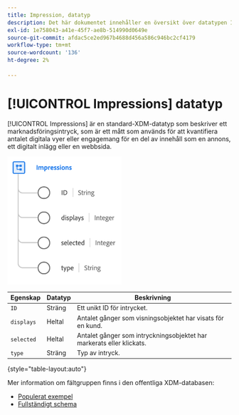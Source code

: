 ```yaml
---
title: Impression, datatyp
description: Det här dokumentet innehåller en översikt över datatypen Impressions XDM.
exl-id: 1e758043-a41e-45f7-ae8b-514990d0649e
source-git-commit: afdac5ce2ed967b4688d456a586c946bc2cf4179
workflow-type: tm+mt
source-wordcount: '136'
ht-degree: 2%

---
```


# [!UICONTROL Impressions] datatyp

[!UICONTROL Impressions] är en standard-XDM-datatyp som beskriver ett marknadsföringsintryck, som är ett mått som används för att kvantifiera antalet digitala vyer eller engagemang för en del av innehåll som en annons, ett digitalt inlägg eller en webbsida.

![](../images/data-types/impressions.png)

| Egenskap | Datatyp | Beskrivning |
| --- | --- | --- |
| `ID` | Sträng | Ett unikt ID för intrycket. |
| `displays` | Heltal | Antalet gånger som visningsobjektet har visats för en kund. |
| `selected` | Heltal | Antalet gånger som intryckningsobjektet har markerats eller klickats. |
| `type` | Sträng | Typ av intryck. |

{style="table-layout:auto"}

Mer information om fältgruppen finns i den offentliga XDM-databasen:

* [Populerat exempel](https://github.com/adobe/xdm/blob/master/components/datatypes/industry-verticals/impressions.example.1.json)
* [Fullständigt schema](https://github.com/adobe/xdm/blob/master/components/datatypes/industry-verticals/impressions.schema.json)
